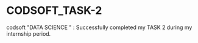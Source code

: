 # CODSOFT_TASK-2
codsoft "DATA SCIENCE " : Successfully completed my TASK 2 during my internship period.
